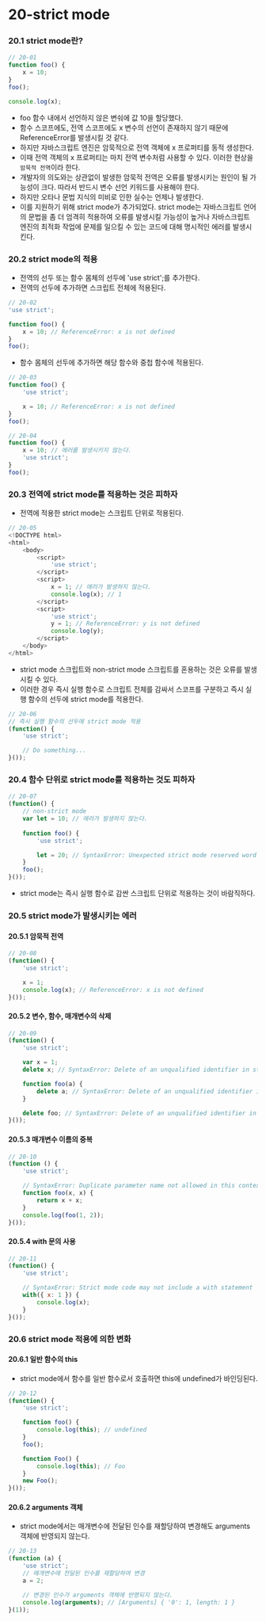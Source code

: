 # 20-strict mode

### 20.1 strict mode란?

```javascript
// 20-01
function foo() {
    x = 10;
}
foo();

console.log(x);
```

* foo 함수 내에서 선언하지 않은 변숴에 값 10을 할당했다.
* 함수 스코프에도, 전역 스코프에도 x 변수의 선언이 존재하지 않기 때문에 ReferenceError를 발생시킬 것 같다.
* 하지만 자바스크립트 엔진은 암묵적으로 전역 객체에 x 프로퍼티를 동적 생성한다.
* 이때 전역 객체의 x 프로퍼티는 마치 전역 변수처럼 사용할 수 있다. 이러한 현상을 `암묵적 전역`이라 한다.
* 개발자의 의도와는 상관없이 발생한 암묵적 전역은 오류를 발생시키는 원인이 될 가능성이 크다. 따라서 반드시 변수 선언 키워드를 사용해야 한다.
* 하지만 오타나 문법 지식의 미비로 인한 실수는 언제나 발생한다.
* 이를 지원하기 위해 strict mode가 추가되었다. strict mode는 자바스크립트 언어의 문법을 좀 더 엄격히 적용하여 오류를 발생시킬 가능성이 높거나 자바스크립트 엔진의 최적화 작업에 문제를 일으킬 수 있는 코드에 대해 명시적인 에러를 발생시킨다.

### 20.2 strict mode의 적용

* 전역의 선두 또는 함수 몸체의 선두에 'use strict';를 추가한다.
* 전역의 선두에 추가하면 스크립트 전체에 적용된다.

```javascript
// 20-02
'use strict';

function foo() {
    x = 10; // ReferenceError: x is not defined
}
foo();
```

* 함수 몸체의 선두에 추가하면 해당 함수와 중첩 함수에 적용된다.

```javascript
// 20-03
function foo() {
    'use strict';

    x = 10; // ReferenceError: x is not defined
}
foo();
```

```javascript
// 20-04
function foo() {
    x = 10; // 에러를 발생시키지 않는다.
    'use strict';
}
foo();
```

### 20.3 전역에 strict mode를 적용하는 것은 피하자

* 전역에 적용한 strict mode는 스크립트 단위로 적용된다.

```javascript
// 20-05
<!DOCTYPE html>
<html>
    <body>
        <script>
            'use strict';
        </script>
        <script>
            x = 1; // 에러가 발생하지 않는다.
            console.log(x); // 1
        </script>
        <script>
            'use strict';
            y = 1; // ReferenceError: y is not defined
            console.log(y);
        </script>
    </body>
</html>
```

* strict mode 스크립트와 non-strict mode 스크립트를 혼용하는 것은 오류를 발생시킬 수 있다.
* 이러한 경우 즉시 실행 함수로 스크립트 전체를 감싸서 스코프를 구분하고 즉시 실행 함수의 선두에 strict mode를 적용한다.

```javascript
// 20-06
// 즉시 실행 함수의 선두에 strict mode 적용
(function() {
    'use strict';

    // Do something...
}());
```

### 20.4 함수 단위로 strict mode를 적용하는 것도 피하자

```javascript
// 20-07
(function() {
    // non-strict mode
    var let = 10; // 에러가 발생하지 않는다.
    
    function foo() {
        'use strict';

        let = 20; // SyntaxError: Unexpected strict mode reserved word
    }
    foo();
}());
```

* strict mode는 즉시 실행 함수로 감싼 스크립트 단위로 적용하는 것이 바람직하다.

### 20.5 strict mode가 발생시키는 에러

#### 20.5.1 암묵적 전역

```javascript
// 20-08
(function() {
    'use strict';

    x = 1;
    console.log(x); // ReferenceError: x is not defined
}());
```

#### 20.5.2 변수, 함수, 매개변수의 삭제

```javascript
// 20-09
(function() {
    'use strict';

    var x = 1;
    delete x; // SyntaxError: Delete of an unqualified identifier in strict mode.

    function foo(a) {
        delete a; // SyntaxError: Delete of an unqualified identifier in strict mode.
    }

    delete foo; // SyntaxError: Delete of an unqualified identifier in strict mode.
}());
```

#### 20.5.3 매개변수 이름의 중복

```javascript
// 20-10
(function () {
    'use strict';

    // SyntaxError: Duplicate parameter name not allowed in this context
    function foo(x, x) {
        return x + x;
    }
    console.log(foo(1, 2));
}());
```

#### 20.5.4 with 문의 사용

```javascript
// 20-11
(function() {
    'use strict';

    // SyntaxError: Strict mode code may not include a with statement
    with({ x: 1 }) {
        console.log(x);
    }
}());
```

### 20.6 strict mode 적용에 의한 변화

#### 20.6.1 일반 함수의 this

* strict mode에서 함수를 일반 함수로서 호출하면 this에 undefined가 바인딩된다.

```javascript
// 20-12
(function() {
    'use strict';

    function foo() {
        console.log(this); // undefined
    }
    foo();

    function Foo() {
        console.log(this); // Foo
    }
    new Foo();
}());
```

#### 20.6.2 arguments 객체

* strict mode에서는 매개변수에 전달된 인수를 재할당하여 변경해도 arguments 객체에 반영되지 않는다.

```javascript
// 20-13
(function (a) {
    'use strict';
    // 매개변수에 전달된 인수를 재할당하여 변경
    a = 2;

    // 변경된 인수가 arguments 객체에 반영되지 않는다.
    console.log(arguments); // [Arguments] { '0': 1, length: 1 }
}(1));
```
